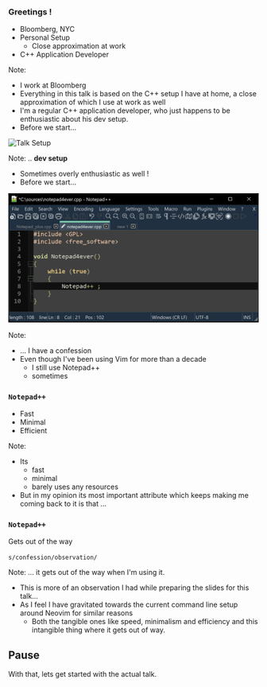 <!-- .slide: data-background-image="slides/res/cppcon-bloomberg-dark-chapter-intro-1280x720.png" -->
### Greetings !

- Bloomberg, NYC
- Personal Setup
  - Close approximation at work
- C++ Application Developer

Note:
- I work at Bloomberg
- Everything in this talk is based on the C++ setup I have at home, a close
  approximation of which I use at work as well
- I'm a regular C++ application developer, who just happens to be enthusiastic
  about his dev setup.
- Before we start...

<!-- next slide -->


<!-- .slide: data-background-image="slides/res/cppcon-bloomberg-dark-content-1280x720.png" data-visibility="hidden" -->
![Talk Setup](slides/res/cppcon-talk-setup-1280x720.jpg)

Note:
.. **dev setup**
- Sometimes overly enthusiastic as well !
- Before we start...

<!-- next slide -->


<!-- .slide: data-background-image="slides/res/cppcon-bloomberg-dark-content-1280x720.png" -->
![Notepad++](slides/res/notepad4ever.png)

Note:
- ... I have a confession
- Even though I've been using Vim for more than a decade
  - I still use Notepad++
  - sometimes

<!-- next slide -->


<!-- .slide: data-background-image="slides/res/cppcon-bloomberg-dark-content-1280x720.png" -->
### `Notepad++`

-  Fast
-  Minimal
-  Efficient

Note:
- Its
  - fast
  - minimal
  - barely uses any resources
- But in my opinion its most important attribute which keeps making me coming
  back to it is that ...

<!-- next slide -->


<!-- .slide: data-background-image="slides/res/cppcon-bloomberg-dark-content-1280x720.png" -->
### `Notepad++`

Gets out of the way <!-- .element: class="r-fit-text" -->

`s/confession/observation/` <!-- .element: class="fragment" data-fragment-index="2" -->

Note:
... it gets out of the way when I'm using it.

- This is more of an observation I had while preparing the slides for this
  talk...
- As I feel I have gravitated towards the current command line setup around
  Neovim for similar reasons
  - Both the tangible ones like speed, minimalism and efficiency and this
    intangible thing where it gets out of way.

## Pause

With that, lets get started with the actual talk.

<!-- next slide -->
